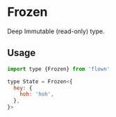 # Frozen

Deep Immutable (read-only) type.

## Usage

```js
import type {Frozen} from 'flown'

type State = Frozen<{
  hey: {
    hoh: 'hoh',
  },
}>
```
